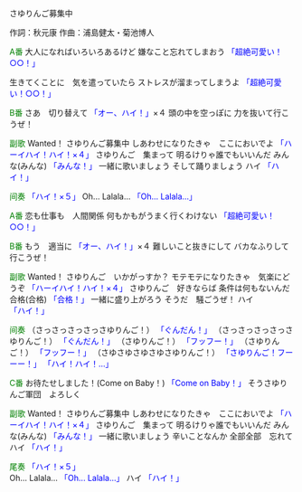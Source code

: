 さゆりんご募集中

作詞：秋元康
作曲：浦島健太・菊池博人

<font color=green>A番</font>
大人になればいろいろあるけど
嫌なこと忘れてしまおう <font color=blue>「超絶可愛い！○○！」</font>  

生きてくことに　気を遣っていたら
ストレスが溜まってしまうよ <font color=blue>「超絶可愛い！○○！」</font>  

<font color=green>B番</font>
さあ　切り替えて <font color=blue>「オー、ハイ！」</font>×４ 
頭の中を空っぽに
力を抜いて行こうぜ！

<font color=green>副歌</font>
Wanted！
さゆりんご募集中
しあわせになりたきゃ　ここにおいでよ <font color=blue>「ハーイハイ！ハイ！×４」</font> 
さゆりんご　集まって
明るけりゃ誰でもいいんだ
みんな(みんな) <font color=blue>「みんな！」</font>
一緒に歌いましょう
そして踊りましょう
ハイ <font color=blue>「ハイ！」</font>

<font color=green>间奏</font>
<font color=blue>「ハイ！×５」</font> 
Oh... Lalala... <font color=blue>「Oh... Lalala...」</font>

<font color=green>A番</font>
恋も仕事も　人間関係
何もかもがうまく行くわけない <font color=blue>「超絶可愛い！○○！」</font>  

<font color=green>B番</font>
もう　適当に <font color=blue>「オー、ハイ！」</font>×４ 
難しいこと抜きにして
バカなふりして行こうぜ！

<font color=green>副歌</font>
Wanted！
さゆりんご　いかがっすか？
モテモテになりたきゃ　気楽にどうぞ <font color=blue>「ハーイハイ！ハイ！×４」</font> 
さゆりんご　好きならば
条件は何もないんだ
合格(合格) <font color=blue>「合格！」</font>
一緒に盛り上がろう
そうだ　騒ごうぜ！
ハイ <font color=blue>「ハイ！」</font>

<font color=green>间奏</font>
（さっさっさっさっさゆりんご！） <font color=blue>「ぐんだん！」</font>
（さっさっさっさっさゆりんご！） <font color=blue>「ぐんだん！」</font>
（さゆりんご！） <font color=blue>「フッフー！」</font>
（さゆりんご！） <font color=blue>「フッフー！」</font>
（さゆさゆさゆさゆさゆりんご！） <font color=blue>「さゆりんご！フーーー！」</font>
<font color=blue>「ハイ！ハイ！…」</font> 

<font color=green>C番</font>
お待たせしました！(Come on Baby！) <font color=blue>「Come on Baby！」</font>
そうさゆりんご軍団　よろしく

<font color=green>副歌</font>
Wanted！
さゆりんご募集中
しあわせになりたきゃ　ここにおいでよ <font color=blue>「ハーイハイ！ハイ！×４」</font> 
さゆりんご　集まって
明るけりゃ誰でもいいんだ
みんな(みんな) <font color=blue>「みんな！」</font>
一緒に歌いましょう
辛いことなんか
全部全部　忘れて
ハイ <font color=blue>「ハイ！」</font>

<font color=green>尾奏</font>
<font color=blue>「ハイ！×５」</font>  
Oh... Lalala... <font color=blue>「Oh... Lalala...」</font>
ハイ <font color=blue>「ハイ！」</font>
